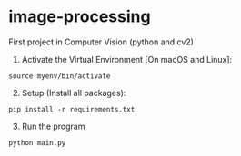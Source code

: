 # image-processing
First project in Computer Vision (python and cv2)



1. Activate the Virtual Environment
[On macOS and Linux]:

```
source myenv/bin/activate
```

2. Setup (Install all packages):
```
pip install -r requirements.txt 
```

3. Run the program
```
python main.py
```
